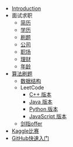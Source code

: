 * [Introduction](README.md)
* 面试求职
    * [简历](docs/面试求职/简历.md)
    * [学历](docs/面试求职/学历.md)
    * [刷题](docs/面试求职/刷题.md)
    * [公司](docs/面试求职/公司.md)
    * [职场](docs/面试求职/职场.md)
    * [理财](docs/面试求职/理财.md)
    * [年龄](docs/面试求职/年龄.md)
* [算法刷题](docs/Algorithm/README.md)
  * [数据结构](docs/Algorithm/DataStructure/README.md)
  * LeetCode
    * [C++ 版本](https://algo.apachecn.org/#/docs/leetcode/cpp/README) 
    * [Java 版本](https://algo.apachecn.org/#/docs/leetcode/java/README) 
    * [Python 版本](https://algo.apachecn.org/#/docs/leetcode/python/README)
    * [JavaScript 版本](https://algo.apachecn.org/#/docs/leetcode/javascript/README)
  * [剑指offer](https://algo.apachecn.org/#/docs/jianzhioffer/java/README)
* [Kaggle比赛](docs/Kaggle/README.md)
* [GitHub快速入门](docs/GitHub/README.md)

